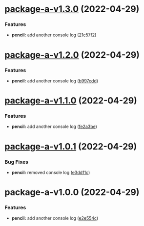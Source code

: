 # [package-a-v1.3.0](https://github.com/asos-albinotonnina/tech-develop-monorepo-versioning/compare/package-a-v1.2.0...package-a-v1.3.0) (2022-04-29)


### Features

* **pencil:** add another console log ([21c57f2](https://github.com/asos-albinotonnina/tech-develop-monorepo-versioning/commit/21c57f236b5e26972611f995ed46ecfbd21b3706))

# [package-a-v1.2.0](https://github.com/asos-albinotonnina/tech-develop-monorepo-versioning/compare/package-a-v1.1.0...package-a-v1.2.0) (2022-04-29)


### Features

* **pencil:** add another console log ([b997cdd](https://github.com/asos-albinotonnina/tech-develop-monorepo-versioning/commit/b997cdd8e12c8644b9f8dcb3606e7f5d322fc8cd))

# [package-a-v1.1.0](https://github.com/asos-albinotonnina/tech-develop-monorepo-versioning/compare/package-a-v1.0.1...package-a-v1.1.0) (2022-04-29)


### Features

* **pencil:** add another console log ([fe2a3be](https://github.com/asos-albinotonnina/tech-develop-monorepo-versioning/commit/fe2a3be7941b83b2ce9fbdb01ea8d20465b0cec9))

# [package-a-v1.0.1](https://github.com/asos-albinotonnina/tech-develop-monorepo-versioning/compare/package-a-v1.0.0...package-a-v1.0.1) (2022-04-29)


### Bug Fixes

* **pencil:** removed console log ([e3dd11c](https://github.com/asos-albinotonnina/tech-develop-monorepo-versioning/commit/e3dd11cc9305da586ab2f85ac8f1c59d4578f073))

# package-a-v1.0.0 (2022-04-29)


### Features

* **pencil:** add another console log ([e2e554c](https://github.com/asos-albinotonnina/tech-develop-monorepo-versioning/commit/e2e554c3b6e7a81aca13f31ed13b30f4e2fc78fa))
